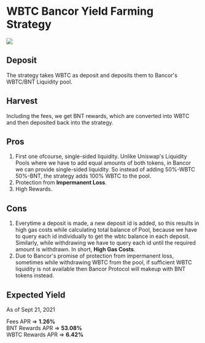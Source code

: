 # WBTC Bancor Yield Farming Strategy

<img src="https://user-images.githubusercontent.com/47485188/134218268-9c6e493a-5e72-4c7d-a3f9-2e4054be0e93.png">

## Deposit
The strategy takes WBTC as deposit and deposits them to Bancor's WBTC/BNT Liquidity pool. 

## Harvest
Including the fees, we get BNT rewards, which are converted into WBTC and then deposited back into the strategy.
## Pros 
1. First one ofcourse, single-sided liquidity. Unlike Uniswap's Liquidity Pools where we have to add equal amounts of both tokens, in Bancor we can provide single-sided liquidity. So instead of adding 50%-WBTC 50%-BNT, the strategy adds 100% WBTC to the pool. 
2. Protection from <strong>Impermanent Loss</strong>.
3. High Rewards.

## Cons
 1. Everytime a deposit is made, a new deposit id is added, so this results in high gas costs while calculating total balance of Pool,
because we have to query each id individually to get the wbtc balance in each deposit. Similarly, while withdrawing we have
to query each id until the required amount is withdrawn. In short, <strong>High Gas Costs</strong>.
2. Due to Bancor's promise of protection from impermanent loss, sometimes while withdrawing WBTC from the pool, if sufficient WBTC liquidity is not available then Bancor Protocol will makeup with BNT tokens instead.

## Expected Yield
As of Sept 21, 2021

Fees APR => <strong>1.26%</strong><br>
BNT Rewards APR => <strong>53.08%</strong><br>
WBTC Rewards APR => <strong>6.42%</strong>